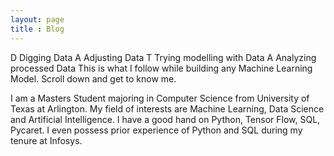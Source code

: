 ```yaml
---
layout: page
title : Blog
---
```


D Digging Data
A Adjusting Data
T Trying  modelling with Data
A Analyzing processed Data
This is what I follow while building any Machine Learning Model. Scroll down and get to know me.

I am a Masters Student majoring in Computer Science from University of Texas at Arlington. My field of interests are Machine Learning, Data Science and Artificial Intelligence. 
I have a good hand on Python, Tensor Flow, SQL, Pycaret. I even possess prior experience of Python and SQL during my tenure at Infosys. 
